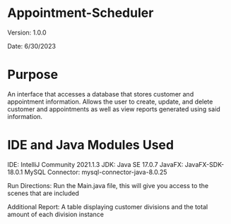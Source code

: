 # Appointment-Scheduler

Version: 1.0.0

Date: 6/30/2023

# Purpose 
An interface that accesses a database that stores customer and appointment information. Allows the user 
to create, update, and delete customer and appointments as well as view reports generated using said information.

# IDE and Java Modules Used
IDE: IntelliJ Community 2021.1.3
JDK: Java SE 17.0.7
JavaFX: JavaFX-SDK-18.0.1
MySQL Connector: mysql-connector-java-8.0.25

Run Directions: Run the Main.java file, this will give you access to the scenes that are included

Additional Report: A table displaying customer divisions and the total amount of each division instance

